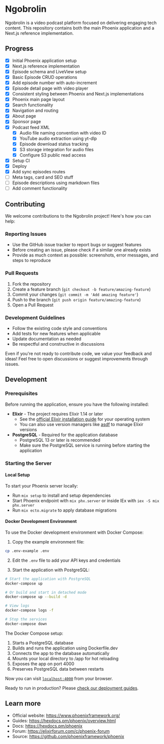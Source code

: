 # Ngobrolin

Ngobrolin is a video podcast platform focused on delivering engaging tech content. This repository contains both the main Phoenix application and a Next.js reference implementation.

## Progress

- [x] Initial Phoenix application setup
- [x] Next.js reference implementation
- [x] Episode schema and LiveView setup
- [x] Basic Episode CRUD operations
- [x] Add episode number with auto-increment
- [x] Episode detail page with video player
- [x] Consistent styling between Phoenix and Next.js implementations
- [x] Phoenix main page layout
- [x] Search functionality
- [x] Navigation and routing
- [x] About page
- [x] Sponsor page
- [x] Podcast feed XML
   - [x] Audio file naming convention with video ID
   - [x] YouTube audio extraction using yt-dlp
   - [x] Episode download status tracking
   - [x] S3 storage integration for audio files
   - [x] Configure S3 public read access
- [x] Setup CI
- [x] Deploy
- [x] Add sync episodes routes 
- [ ] Meta tags, card and SEO stuff
- [ ] Episode descriptions using markdown files
- [ ] Add comment functionality

## Contributing

We welcome contributions to the Ngobrolin project! Here's how you can help:

### Reporting Issues

- Use the GitHub issue tracker to report bugs or suggest features
- Before creating an issue, please check if a similar one already exists
- Provide as much context as possible: screenshots, error messages, and steps to reproduce

### Pull Requests

1. Fork the repository
2. Create a feature branch (`git checkout -b feature/amazing-feature`)
3. Commit your changes (`git commit -m 'Add amazing feature'`)
4. Push to the branch (`git push origin feature/amazing-feature`)
5. Open a Pull Request

### Development Guidelines

- Follow the existing code style and conventions
- Add tests for new features when applicable
- Update documentation as needed
- Be respectful and constructive in discussions

Even if you're not ready to contribute code, we value your feedback and ideas! Feel free to open discussions or suggest improvements through issues.

## Development

### Prerequisites

Before running the application, ensure you have the following installed:

* **Elixir** - The project requires Elixir 1.14 or later
  * See the [official Elixir installation guide](https://elixir-lang.org/install.html) for your operating system
  * You can also use version managers like [asdf](https://github.com/asdf-vm/asdf) to manage Elixir versions
* **PostgreSQL** - Required for the application database
  * PostgreSQL 13 or later is recommended
  * Make sure the PostgreSQL service is running before starting the application

### Starting the Server

#### Local Setup
To start your Phoenix server locally:

  * Run `mix setup` to install and setup dependencies
  * Start Phoenix endpoint with `mix phx.server` or inside IEx with `iex -S mix phx.server`
  * Run `mix ecto.migrate` to apply database migrations

#### Docker Development Environment
To use the Docker development environment with Docker Compose:

1. Copy the example environment file:
```bash
cp .env-example .env
```

2. Edit the `.env` file to add your API keys and credentials

3. Start the application with PostgreSQL:
```bash
# Start the application with PostgreSQL
docker-compose up

# Or build and start in detached mode
docker-compose up --build -d

# View logs
docker-compose logs -f

# Stop the services
docker-compose down
```

The Docker Compose setup:
1. Starts a PostgreSQL database
2. Builds and runs the application using Dockerfile.dev
3. Connects the app to the database automatically
4. Mounts your local directory to /app for hot reloading
5. Exposes the app on port 4000
6. Preserves PostgreSQL data between restarts

Now you can visit [`localhost:4000`](http://localhost:4000) from your browser.

Ready to run in production? Please [check our deployment guides](https://hexdocs.pm/phoenix/deployment.html).

## Learn more

  * Official website: https://www.phoenixframework.org/
  * Guides: https://hexdocs.pm/phoenix/overview.html
  * Docs: https://hexdocs.pm/phoenix
  * Forum: https://elixirforum.com/c/phoenix-forum
  * Source: https://github.com/phoenixframework/phoenix
